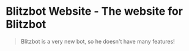 # Blitzbot Website - The website for Blitzbot
> Blitzbot is a very new bot, so he doesn't have many features!
